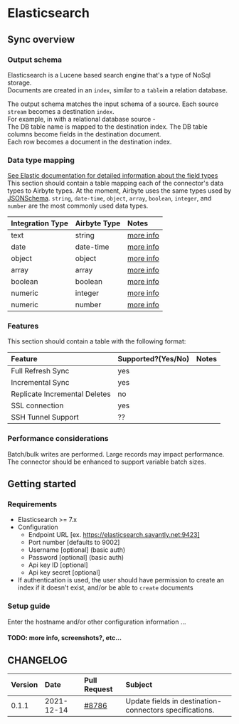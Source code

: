 # Elasticsearch

## Sync overview

### Output schema


Elasticsearch is a Lucene based search engine that's a type of NoSql storage.  
Documents are created in an `index`, similar to a `table`in a relation database.

The output schema matches the input schema of a source. 
Each source `stream` becomes a destination `index`.  
For example, in with a relational database source -  
The DB table name is mapped to the destination index. 
The DB table columns become fields in the destination document.  
Each row becomes a document in the destination index.  

### Data type mapping

[See Elastic documentation for detailed information about the field types](https://www.elastic.co/guide/en/elasticsearch/reference/current/mapping-types.html)
This section should contain a table mapping each of the connector's data types to Airbyte types. At the moment, Airbyte uses the same types used by [JSONSchema](https://json-schema.org/understanding-json-schema/reference/index.html). `string`, `date-time`, `object`, `array`, `boolean`, `integer`, and `number` are the most commonly used data types.

| Integration Type | Airbyte Type | Notes |
| :--- | :--- | :--- |
| text | string | [more info](https://www.elastic.co/guide/en/elasticsearch/reference/current/text.html)
| date | date-time | [more info](https://www.elastic.co/guide/en/elasticsearch/reference/current/date.html)
| object | object | [more info](https://www.elastic.co/guide/en/elasticsearch/reference/current/object.html)
| array | array | [more info](https://www.elastic.co/guide/en/elasticsearch/reference/current/array.html)
| boolean | boolean | [more info](https://www.elastic.co/guide/en/elasticsearch/reference/current/boolean.html)
| numeric | integer | [more info](https://www.elastic.co/guide/en/elasticsearch/reference/current/number.html)
| numeric | number | [more info](https://www.elastic.co/guide/en/elasticsearch/reference/current/number.html)


### Features

This section should contain a table with the following format:

| Feature | Supported?(Yes/No) | Notes |
| :--- | :--- | :--- |
| Full Refresh Sync | yes |  |
| Incremental Sync | yes |  |
| Replicate Incremental Deletes | no |  |
| SSL connection | yes |  |
| SSH Tunnel Support | ?? |  |

### Performance considerations

Batch/bulk writes are performed. Large records may impact performance.  
The connector should be enhanced to support variable batch sizes.

## Getting started

### Requirements

* Elasticsearch >= 7.x
* Configuration 
  * Endpoint URL [ex. https://elasticsearch.savantly.net:9423]
  * Port number [defaults to 9002]
  * Username [optional] (basic auth)
  * Password [optional] (basic auth)
  * Api key ID [optional]
  * Api key secret [optional]
* If authentication is used, the user should have permission to create an index if it doesn't exist, and/or be able to `create` documents


### Setup guide

Enter the hostname and/or other configuration information ... 
#### TODO: more info, screenshots?, etc...

## CHANGELOG

| Version | Date | Pull Request | Subject |
| :--- | :--- | :--- | :--- |
| 0.1.1 | 2021-12-14 | [\#8786](https://github.com/airbytehq/airbyte/pull/8786) | Update fields in destination-connectors specifications. |